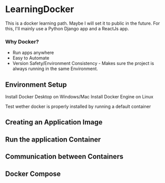 # LearningDocker
This is a docker learning path. Maybe I will set it to public in the future.
For this, I'll mainly use a Python Django app and a ReactJs app.

### Why Docker?
- Run apps anywhere
- Easy to Automate
- Version Safety/Environment Consistency - Makes sure the project is always running in the same Environment.

## Environment Setup
Install Docker Desktop on Windows/Mac
Install Docker Engine on Linux

Test wether docker is properly installed by running a default container

## Creating an Application Image

## Run the application Container

## Communication between Containers

## Docker Compose
